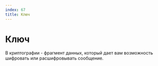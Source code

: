 ```yaml
---
index: 67
title: Ключ
---
```

# Ключ

В криптографии - фрагмент данных, который дает вам возможность шифровать или расшифровывать сообщение.